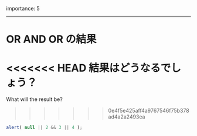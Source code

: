 importance: 5

---

# OR AND OR の結果

<<<<<<< HEAD
結果はどうなるでしょう？
=======
What will the result be?
>>>>>>> 0e4f5e425aff4a9767546f75b378ad4a2a2493ea

```js
alert( null || 2 && 3 || 4 );
```
